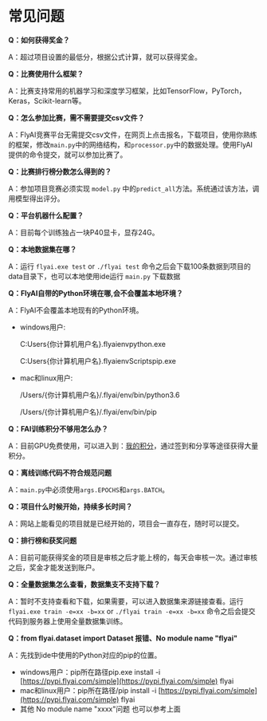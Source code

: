 # 常见问题



**Q：如何获得奖金？**

A：超过项目设置的最低分，根据公式计算，就可以获得奖金。

**Q：比赛使用什么框架？**

A：比赛支持常用的机器学习和深度学习框架，比如TensorFlow，PyTorch，Keras，Scikit-learn等。

**Q：怎么参加比赛，需不需要提交csv文件？**

A：FlyAI竞赛平台无需提交csv文件，在网页上点击报名，下载项目，使用你熟练的框架，修改`main.py`中的网络结构，和`processor.py`中的数据处理。使用FlyAI提供的命令提交，就可以参加比赛了。

**Q：比赛排行榜分数怎么得到的？**

A：参加项目竞赛必须实现 `model.py` 中的`predict_all`方法。系统通过该方法，调用模型得出评分。

**Q：平台机器什么配置？**

A：目前每个训练独占一块P40显卡，显存24G。

**Q：本地数据集在哪？**

A：运行 `flyai.exe test` or `./flyai test` 命令之后会下载100条数据到项目的data目录下，也可以本地使用ide运行 `main.py` 下载数据

**Q：FlyAI自带的Python环境在哪,会不会覆盖本地环境？**

A：FlyAI不会覆盖本地现有的Python环境。

* windows用户:

  C:Users{你计算机用户名}.flyaienvpython.exe

  C:Users{你计算机用户名}.flyaienvScriptspip.exe

* mac和linux用户:

  /Users/{你计算机用户名}/.flyai/env/bin/python3.6

  /Users/{你计算机用户名}/.flyai/env/bin/pip

**Q：FAI训练积分不够用怎么办？**

A：目前GPU免费使用，可以进入到：[我的积分](https://www.flyai.com/personal_score)，通过签到和分享等途径获得大量积分。

**Q：离线训练代码不符合规范问题**

A：`main.py`中必须使用`args.EPOCHS`和`args.BATCH`。

**Q：项目什么时候开始，持续多长时间？**

A：网站上能看见的项目就是已经开始的，项目会一直存在，随时可以提交。

**Q：排行榜和获奖问题**

A：目前可能获得奖金的项目是审核之后才能上榜的，每天会审核一次。通过审核之后，奖金才能发送到账户。

**Q：全量数据集怎么查看，数据集支不支持下载？**

A：暂时不支持查看和下载，如果需要，可以进入数据集来源链接查看。运行 `flyai.exe train -e=xx -b=xx` or `./flyai train -e=xx -b=xx` 命令之后会提交代码到服务器上使用全量数据集训练。

**Q：from flyai.dataset import Dataset 报错、No module name "flyai"**

A：先找到ide中使用的Python对应的pip的位置。

* windows用户：pip所在路径pip.exe install -i [https://pypi.flyai.com/simple](https://pypi.flyai.com/simple) flyai
* mac和linux用户：pip所在路径/pip install -i [https://pypi.flyai.com/simple](https://pypi.flyai.com/simple) flyai
* 其他 No module name "xxxx"问题 也可以参考上面 

